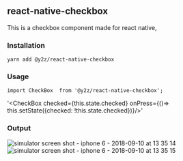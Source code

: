 ## react-native-checkbox
This is a checkbox component made for react native, <br>

### Installation
`yarn add @y2z/react-native-checkbox` <br>

### Usage

`import CheckBox  from '@y2z/react-native-checkbox';`
<br>

'<CheckBox checked={this.state.checked} onPress={()=> this.setState({checked: !this.state.checked})}/>' <br>
  
  ### Output
  
  ![simulator screen shot - iphone 6 - 2018-09-10 at 13 35 14](https://user-images.githubusercontent.com/12614476/45283768-79071400-b4fe-11e8-8d14-dc1702f8d3e7.png)
![simulator screen shot - iphone 6 - 2018-09-10 at 13 35 15](https://user-images.githubusercontent.com/12614476/45283769-79071400-b4fe-11e8-8021-f1e70f1081ac.png)
